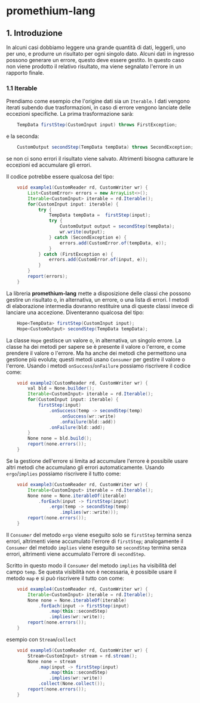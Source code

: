# promethium-lang

## 1. Introduzione
In alcuni casi dobbiamo leggere una grande quantità di dati, leggerli, uno per uno, e produrre un risultato per ogni singolo dato.
Alcuni dati in ingresso possono generare un errore, questo deve essere gestito. In questo caso non viene prodotto il relativo risultato, ma viene segnalato l'errore in un rapporto finale.

### 1.1 Iterable
Prendiamo come esempio che l'origine dati sia un `Iterable`. I dati vengono iterati subendo due trasformazioni, in caso di errore vengono lanciate delle eccezioni specifiche. La prima trasformazione sarà:
```java
    TempData firstStep(CustomInput input) throws FirstException;
```
e la seconda:
```java
    CustomOutput secondStep(TempData tempData) throws SecondException;
```
se non ci sono errori il risultato viene salvato. Altrimenti bisogna catturare le eccezioni ed accumulare gli errori.

Il codice potrebbe essere qualcosa del tipo:
```java
    void example1(CustomReader rd, CustomWriter wr) {
        List<CustomError> errors = new ArrayList<>();
        Iterable<CustomInput> iterable = rd.Iterable();
        for(CustomInput input: iterable) {
            try {
                TempData tempData =  firstStep(input);
                try {
                    CustomOutput output = secondStep(tempData);
                    wr.write(output);
                } catch (SecondException e) {
                    errors.add(CustomError.of(tempData, e));
                }
            } catch (FirstException e) {
                errors.add(CustomError.of(input, e));
            }
        }
        report(errors);
    }
```
La libreria **promethium-lang** mette a disposizione delle classi che possono gestire un risultato o, in alternativa, un errore, o una lista di errori.
I metodi di elaborazione intermedia dovranno restituire una  di queste classi invece di lanciare una accezione. Diventeranno qualcosa del tipo:
```java
    Hope<TempData> firstStep(CustomInput input);
    Hope<CustomOutput> secondStep(TempData tempData);
```
La classe `Hope` gestisce un valore o, in alternativa, un singolo errore. La classe ha dei metodi per sapere se è presente il valore o l'errore, e come prendere il valore o l'errore. Ma ha anche dei metodi che permettono una gestione più evoluta; questi metodi usano `Consumer` per gestire il valore o l'errore.
Usando i metodi `onSuccess`/`onFailure` possiamo riscrivere il codice come:
```java
    void example2(CustomReader rd, CustomWriter wr) {
        val bld = None.builder();
        Iterable<CustomInput> iterable = rd.Iterable();
        for(CustomInput input: iterable) {
            firstStep(input)
                .onSuccess(temp -> secondStep(temp)
                    .onSuccess(wr::write)
                    .onFailure(bld::add))
                .onFailure(bld::add);
        }
        None none = bld.build();
        report(none.errors());
    }
```
Se la gestione dell'errore si limita ad accumulare l'errore è possibile usare altri metodi che accumulano gli errori
automaticamente. Usando `ergo`/`implies` possiamo riscrivere il tutto come:
```java
    void example3(CustomReader rd, CustomWriter wr) {
        Iterable<CustomInput> iterable = rd.Iterable();
        None none = None.iterableOf(iterable)
            .forEach(input -> firstStep(input)
                .ergo(temp -> secondStep(temp)
                    .implies(wr::write)));
        report(none.errors());
    }
```

Il `Consumer` del metodo `ergo` viene eseguito solo se `firstStep` termina senza errori, altrimenti viene accumulato
l'errore di `firstStep`; analogamente il `Consumer` del metodo `implies` viene eseguito se `secondStep` termina senza
errori, altrimenti viene accumulato l'errore di `secondStep`.

Scritto in questo modo il `Consumer` del metodo `implies` ha visibilità del campo `temp`. Se questa visibilità non è
necessaria, è possibile usare il metodo `map` e si può riscrivere il tutto con come:
```java
    void example4(CustomReader rd, CustomWriter wr) {
        Iterable<CustomInput> iterable = rd.Iterable();
        None none = None.iterableOf(iterable)
            .forEach(input -> firstStep(input)
                .map(this::secondStep)
                .implies(wr::write));
        report(none.errors());
    }
```

esempio con `Stream`/`collect`
```java
    void example5(CustomReader rd, CustomWriter wr) {
        Stream<CustomInput> stream = rd.stream();
        None none = stream
            .map(input -> firstStep(input)
                .map(this::secondStep)
                .implies(wr::write))
            .collect(None.collect());
        report(none.errors());
    }
```